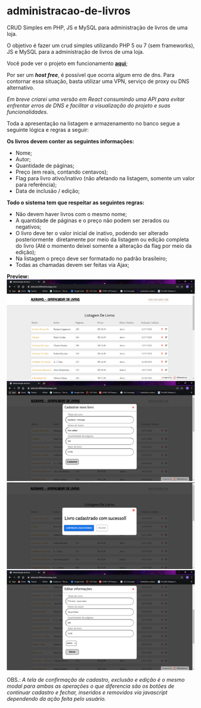 # administracao-de-livros
CRUD Simples em PHP, JS e MySQL para administração de livros de uma loja.

O objetivo é fazer um crud simples utilizando PHP 5 ou 7 (sem frameworks), JS e MySQL para a administração de livros de uma loja.

Você pode ver o projeto em funcionamento __[aqui](https://alebooks.000webhostapp.com/)__;

Por ser um __*host free*__, é possível que ocorra algum erro de dns.
Para contornar essa situação, basta utilizar uma VPN, serviço de proxy ou DNS alternativo.

_Em breve criarei uma versão em React consumindo uma API para evitar enfrentar erros de DNS e facilitar a visualização do projeto e suas funcionalidades._

Toda a apresentação na listagem e armazenamento no banco segue a seguinte lógica e regras a seguir:

__Os livros devem conter as seguintes informações:__
  - Nome;
  - Autor;
  - Quantidade de páginas;
  - Preço (em reais, contando centavos);
  - Flag para livro ativo/inativo (não afetando na listagem, somente um valor para referência);
  - Data de inclusão / edição;
  
__Todo o sistema tem que respeitar as seguintes regras:__
  - Não devem haver livros com o mesmo nome;
  - A quantidade de páginas e o preço não podem ser zerados ou negativos;
  - O livro deve ter o valor inicial de inativo, podendo ser alterado posteriormente  diretamente por meio da listagem ou edição completa do livro (Até o momento deixei somente a alteração da flag por meio da edição);
  - Na listagem o preço deve ser formatado no padrão brasileiro;
  - Todas as chamadas devem ser feitas via Ajax;

  __Preview:__
  ![imagem da home](./screenshots/home.png)
  ![tela de cadastro](./screenshots/cadastro.png)
  ![confirmação de cadastro](./screenshots/confirmação.png)
  ![tela de edição](./screenshots/Edição.png)

  OBS.: _A tela de confirmação de cadastro, exclusão e edição é o mesmo modal para ambas as operações o que diferencia são os botões de continuar cadastro e fechar, inseridos e removidos via javascript dependendo da ação feita pelo usuário._
